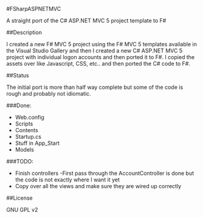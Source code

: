 #FSharpASPNETMVC

A straight port of the C# ASP.NET MVC 5 project template to F#

##Description

I created a new F# MVC 5 project using the F# MVC 5 templates available in the
Visual Studio Gallery and then I created a new C# ASP.NET MVC 5 project with 
individual logon accounts and then ported it to F#. I copied the assets over
like Javascript, CSS, etc.. and then ported the C# code to F#.

##Status

The initial port is more than half way complete but some of the code is rough
and probably not idiomatic.  

###Done:
- Web.config
- Scripts
- Contents
- Startup.cs
- Stuff in App_Start
- Models
  
###TODO:
- Finish controllers
	-First pass through the AccountController is done but the code is not exactly where I want it yet
- Copy over all the views and make sure they are wired up correctly

##License

GNU GPL v2